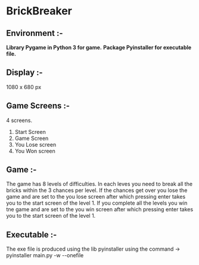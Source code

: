# BrickBreaker

## Environment :-
  **Library Pygame in Python 3 for game.**
  **Package Pyinstaller for executable file.**

## Display :-
  1080 x 680 px

## Game Screens :-
  4 screens.
  1. Start Screen
  2. Game Screen
  3. You Lose screen
  4. You Won screen
  
## Game :-
  The game has 8 levels of difficulties. 
  In each leves you need to break all the bricks within the 3 chances per level.
  If the chances get over you lose the game and are set to the you 
  lose screen after which pressing enter takes you to the start screen of the level 1.
  If you complete all the levels you win tne game and are set to the you 
  win screen after which pressing enter takes you to the start screen of the level 1.

## Executable :-
  The exe file is produced using the lib pyinstaller using the command ->
      pyinstaller main.py -w --onefile
